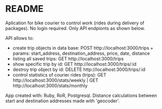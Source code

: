 # README

Aplication for bike courier to control work (rides during delivery of packages).
No login required. Only API endpionts as shown below.

API allows to:
- create trip objects in data base: POST http://localhost:3000/trips + params: start_address, destination_address, price, date, distance
- listing all saved trips: GET http://localhost:3000/trips
- show specific trip by id: GET http://localhost:3000/trips/:id
- destroy trip object by id: DELETE http://localhost:3000/trips/:id
- control statistics of courier rides (trips): GET http://localhost:3000/stats/weekly | GET http://localhost:3000/stats/monthly

App created with: Ruby, RoR, Postgresql. Distance calculations between start and destination addresses made with 'geocoder'.
